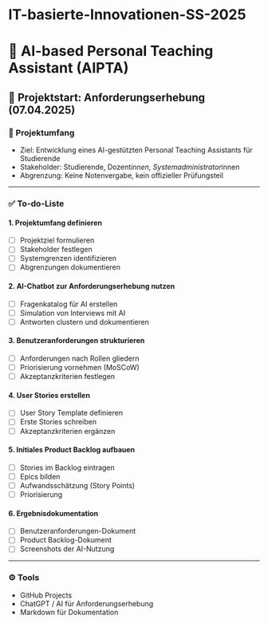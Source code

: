 # IT-basierte-Innovationen-SS-2025
# 🧠 AI-based Personal Teaching Assistant (AIPTA)

## 🚀 Projektstart: Anforderungserhebung (07.04.2025)

### 📌 Projektumfang
- Ziel: Entwicklung eines AI-gestützten Personal Teaching Assistants für Studierende
- Stakeholder: Studierende, Dozent*innen, Systemadministrator*innen
- Abgrenzung: Keine Notenvergabe, kein offizieller Prüfungsteil

---

### ✅ To-do-Liste

#### 1. Projektumfang definieren
- [ ] Projektziel formulieren
- [ ] Stakeholder festlegen
- [ ] Systemgrenzen identifizieren
- [ ] Abgrenzungen dokumentieren

#### 2. AI-Chatbot zur Anforderungserhebung nutzen
- [ ] Fragenkatalog für AI erstellen
- [ ] Simulation von Interviews mit AI
- [ ] Antworten clustern und dokumentieren

#### 3. Benutzeranforderungen strukturieren
- [ ] Anforderungen nach Rollen gliedern
- [ ] Priorisierung vornehmen (MoSCoW)
- [ ] Akzeptanzkriterien festlegen

#### 4. User Stories erstellen
- [ ] User Story Template definieren
- [ ] Erste Stories schreiben
- [ ] Akzeptanzkriterien ergänzen

#### 5. Initiales Product Backlog aufbauen
- [ ] Stories im Backlog eintragen
- [ ] Epics bilden
- [ ] Aufwandsschätzung (Story Points)
- [ ] Priorisierung

#### 6. Ergebnisdokumentation
- [ ] Benutzeranforderungen-Dokument
- [ ] Product Backlog-Dokument
- [ ] Screenshots der AI-Nutzung

---

### ⚙️ Tools
- GitHub Projects
- ChatGPT / AI für Anforderungserhebung
- Markdown für Dokumentation

